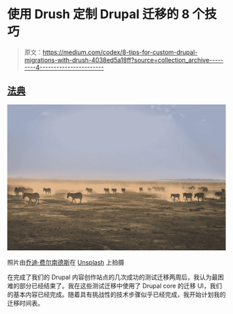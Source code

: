 # 使用 Drush 定制 Drupal 迁移的 8 个技巧

> 原文：<https://medium.com/codex/8-tips-for-custom-drupal-migrations-with-drush-4038ed5a18ff?source=collection_archive---------4----------------------->

## [法典](http://medium.com/codex)

![](img/fb1cab183a592561174dc766a41af3fe.png)

照片由[乔迪·费尔南德斯](https://unsplash.com/@tambuzi?utm_source=unsplash&utm_medium=referral&utm_content=creditCopyText)在 [Unsplash](https://unsplash.com/s/photos/migration?utm_source=unsplash&utm_medium=referral&utm_content=creditCopyText) 上拍摄

在完成了我们的 Drupal 内容创作站点的几次成功的测试迁移两周后，我认为最困难的部分已经结束了。我在这些测试迁移中使用了 Drupal core 的迁移 UI，我们的基本内容已经完成。随着具有挑战性的技术步骤似乎已经完成，我开始计划我的迁移时间表。